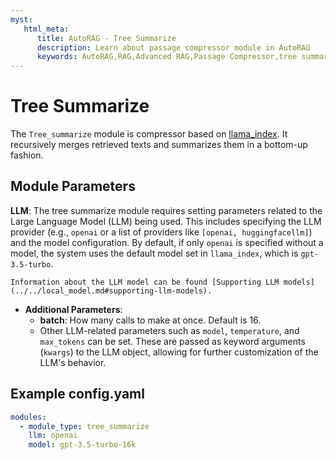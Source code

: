 ```yaml
---
myst:
   html_meta:
      title: AutoRAG - Tree Summarize
      description: Learn about passage compressor module in AutoRAG 
      keywords: AutoRAG,RAG,Advanced RAG,Passage Compressor,tree summarize
---
```

# Tree Summarize

The `Tree_summarize` module is compressor based on [llama_index](https://docs.llamaindex.ai/en/latest/examples/response_synthesizers/tree_summarize.html). 
It recursively merges retrieved texts and summarizes them in a bottom-up fashion.

## **Module Parameters**

**LLM**: The tree summarize module requires setting parameters related to the Large Language Model (LLM) being used. 
This includes specifying the LLM provider (e.g., `openai` or a list of providers like `[openai, huggingfacellm]`) and the model configuration. 
By default, if only `openai` is specified without a model, the system uses the default model set in `llama_index`, which is `gpt-3.5-turbo`.
```{tip}
Information about the LLM model can be found [Supporting LLM models](../../local_model.md#supporting-llm-models).
```
- **Additional Parameters**: 
  - **batch**: How many calls to make at once. Default is 16.
  - Other LLM-related parameters such as `model`, `temperature`, and `max_tokens` can be set. These are passed as keyword arguments (`kwargs`) to the LLM object, allowing for further customization of the LLM's behavior.


## **Example config.yaml**
```yaml
modules:
  - module_type: tree_summarize
    llm: openai
    model: gpt-3.5-turbo-16k
```

